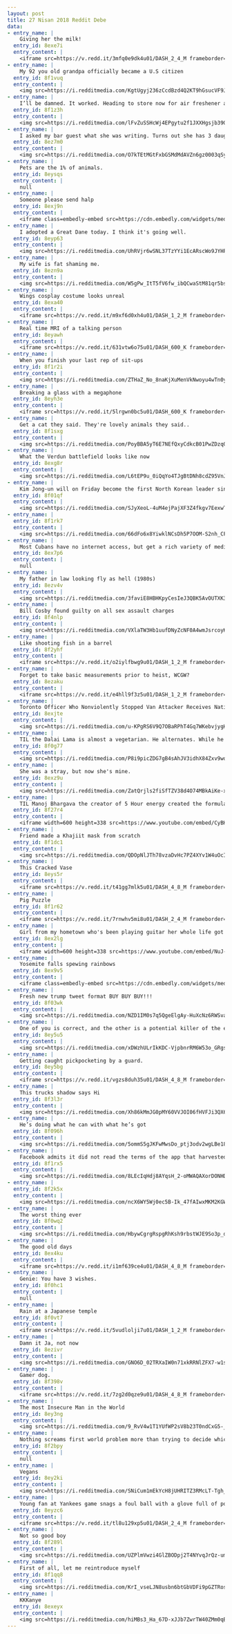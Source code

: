 ```yaml
---
layout: post
title: 27 Nisan 2018 Reddit Debe
data:
- entry_name: |
    Giving her the milk!
  entry_id: 8exe7i
  entry_content: |
    <iframe src=https://v.redd.it/3mfq0e9dk4u01/DASH_2_4_M frameborder=0></iframe>
- entry_name: |
    My 92 you old grandpa officially became a U.S citizen
  entry_id: 8f1vuq
  entry_content: |
    <img src=https://i.redditmedia.com/KgtUgyj236zCcdBzd4Q2KT9hGsucVF9JI5ufEUNDuqo.jpg?s=6b827b0756975db6cc76f807442ee5a0 frameborder=0>
- entry_name: |
    I’ll be damned. It worked. Heading to store now for air freshener and some silky soft toilet paper.
  entry_id: 8f1z3h
  entry_content: |
    <img src=https://i.redditmedia.com/lFvZuSSHcWj4EPgytu2f1JXXHgsjb39OSpB2-HZ-b-A.jpg?s=34ac6287e16fa29c338c1c661cfcd791 frameborder=0>
- entry_name: |
    I asked my bar guest what she was writing. Turns out she has 3 daughters and she writes 5 lines a day to each of them. These will be gifts when they get married one day. Mom of the year.
  entry_id: 8ez7m0
  entry_content: |
    <img src=https://i.redditmedia.com/O7kTEtMGtFxbGSMdMdAVZn6gz0003qSyuyv2oDHnQGk.jpg?s=e7fed6ab7fb31b8617e6d883ad67f428 frameborder=0>
- entry_name: |
    Pets are the 1% of animals.
  entry_id: 8eysqs
  entry_content: |
    null
- entry_name: |
    Someone please send halp
  entry_id: 8exj9n
  entry_content: |
    <iframe class=embedly-embed src=https://cdn.embedly.com/widgets/media.html?src=https%3A%2F%2Fgfycat.com%2Fifr%2FNaughtyLavishAnchovy&url=https%3A%2F%2Fgfycat.com%2Fnaughtylavishanchovy&image=https%3A%2F%2Fthumbs.gfycat.com%2FNaughtyLavishAnchovy-size_restricted.gif&key=522baf40bd3911e08d854040d3dc5c07&type=text%2Fhtml&schema=gfycat width=480 height=480 scrolling=no frameborder=0 allowfullscreen></iframe>
- entry_name: |
    I adopted a Great Dane today. I think it's going well.
  entry_id: 8eyp63
  entry_content: |
    <img src=https://i.redditmedia.com/UhRVjr6wSNL37TzYYi1EcARscWo9JYHPyaz5Ucr0qZg.jpg?s=88e213fe0ef6d21184b6f5bd5e2164d4 frameborder=0>
- entry_name: |
    My wife is fat shaming me.
  entry_id: 8ezn9a
  entry_content: |
    <img src=https://i.redditmedia.com/W5gPw_ItT5fV6fw_ibQCwaStM81qr5bstWPhswKwtao.jpg?s=aa9eacae4e7ae4523e80d7e9988d8ded frameborder=0>
- entry_name: |
    Wings cosplay costume looks unreal
  entry_id: 8exa40
  entry_content: |
    <iframe src=https://v.redd.it/m9xf6d0xh4u01/DASH_1_2_M frameborder=0></iframe>
- entry_name: |
    Real time MRI of a talking person
  entry_id: 8eyawh
  entry_content: |
    <iframe src=https://v.redd.it/631vtw6o75u01/DASH_600_K frameborder=0></iframe>
- entry_name: |
    When you finish your last rep of sit-ups
  entry_id: 8f1r2i
  entry_content: |
    <img src=https://i.redditmedia.com/ZTHaZ_No_8naKjXuMenVkNwoyu4wTn0ySTXqQbhOWAM.gif?fm=jpg&s=3ac84b6da4b42f9487438bd7c3f1747e frameborder=0>
- entry_name: |
    Breaking a glass with a megaphone
  entry_id: 8eyh3e
  entry_content: |
    <iframe src=https://v.redd.it/5lrgwn0bc5u01/DASH_600_K frameborder=0></iframe>
- entry_name: |
    Get a cat they said. They're lovely animals they said..
  entry_id: 8f1sxg
  entry_content: |
    <img src=https://i.redditmedia.com/PoyBBA5yT6E7NEfQxyCdkcB01PwZDzq0RHzPGxcpi-U.jpg?s=53703ef6d8cf466a3430ac84268cad16 frameborder=0>
- entry_name: |
    What the Verdun battlefield looks like now
  entry_id: 8exg8r
  entry_content: |
    <img src=https://i.redditmedia.com/L6tEP9u_0iQqYo4TJgBtDNh8cdZ95VnJbfFI8bbjFDA.jpg?s=99b24be814b3d7d0549a6a7bc0b17ed0 frameborder=0>
- entry_name: |
    Kim Jong-un will on Friday become the first North Korean leader since the war to cross the military demarcation line that divides the Korean peninsula. He will be meeting South Korea's President Moon Jae-in, the first such diplomacy in more than a decade.
  entry_id: 8f01qf
  entry_content: |
    <img src=https://i.redditmedia.com/SJyXeoL-4uM4ejPajXF3Z4fkgv7EexwTTuzVDYrSOuk.jpg?s=eaf89fd6eed671ffdd47a500e7219007 frameborder=0>
- entry_name: |
  entry_id: 8f1rk7
  entry_content: |
    <img src=https://i.redditmedia.com/66dFo6x8YiwklNCsDh5P7OOM-S2nh_CFwjw7ZnK4xiU.png?s=cd3ebc2c812a4da074b64d5ee4b91c6f frameborder=0>
- entry_name: |
    Most Cubans have no internet access, but get a rich variety of media and information in El Paquete (the weekly package), a 1 Tb collection of info distributed on USB keys. Selling EP is the largest occupation in Cuba, and challenges notions of how networks operate & what they mean to citizens
  entry_id: 8ex7p6
  entry_content: |
    null
- entry_name: |
    My father in law looking fly as hell (1980s)
  entry_id: 8ezv4v
  entry_content: |
    <img src=https://i.redditmedia.com/3faviE8HBHKpyCesIeJ3QBK5AvOUTXK3aDi-XrPNXH0.jpg?s=15730b102243862ed271f1cf14ace27e frameborder=0>
- entry_name: |
    Bill Cosby found guilty on all sex assault charges
  entry_id: 8f4nlp
  entry_content: |
    <img src=https://i.redditmedia.com/VXlaTW3Hb1uufDNyZcNF0A4wmJsrcoyKNfXL2-e7S7Y.jpg?s=908f02534fecd70086dc8bac019a623a frameborder=0>
- entry_name: |
    Like shooting fish in a barrel
  entry_id: 8f2yhf
  entry_content: |
    <iframe src=https://v.redd.it/o2iylfbwg9u01/DASH_1_2_M frameborder=0></iframe>
- entry_name: |
    Forget to take basic measurements prior to heist, WCGW?
  entry_id: 8ezaku
  entry_content: |
    <iframe src=https://v.redd.it/e4hll9f3z5u01/DASH_1_2_M frameborder=0></iframe>
- entry_name: |
    Toronto Officer Who Nonviolently Stopped Van Attacker Receives National Praise
  entry_id: 8exjte
  entry_content: |
    <img src=https://i.redditmedia.com/u-KPgRS6V9Q7OBaRPhT4Gq7WKebvjygHEvd-eVWIcac.jpg?s=ef140e0a0db37a9ebdb0651007cd1906 frameborder=0>
- entry_name: |
    TIL the Dalai Lama is almost a vegetarian. He alternates. While he advocates vegetarianism, if he is in the company of meat-eaters, he is happy to eat meat. The White House once offered him a vegetarian menu and he declined.
  entry_id: 8f0g77
  entry_content: |
    <img src=https://i.redditmedia.com/P8i9picZDG7gB4sAhJV3idhX84Zxv9wqhchymYRv1Vg.jpg?s=bd218433b9829eaf8e2984289802b8d5 frameborder=0>
- entry_name: |
    She was a stray, but now she's mine.
  entry_id: 8exz9u
  entry_content: |
    <img src=https://i.redditmedia.com/ZatQrjls2fiSfTZV38d4O74MBkAiKe-xk0vs7i79VzM.jpg?s=3bcd3fafe2226e437de9952f92ca0151 frameborder=0>
- entry_name: |
    TIL Manoj Bhargava the creator of 5 Hour energy created the formula in 30 days, has a net worth of 4 billion and plans donate 99 percent of his wealth by creating a series of inventions to help 3rd world countries receive basic functions like water, electricity, and health.
  entry_id: 8f27r4
  entry_content: |
    <iframe width=600 height=338 src=https://www.youtube.com/embed/CyBHaF_RSjI?start=203&feature=oembed&enablejsapi=1 frameborder=0 allow=autoplay; encrypted-media allowfullscreen></iframe>
- entry_name: |
    Friend made a Khajiit mask from scratch
  entry_id: 8f1dc1
  entry_content: |
    <img src=https://i.redditmedia.com/QDOpNlJTh78vzaDvHc7PZ4XYv1W4uOcINGkDSEkWslg.jpg?s=2ca0c7e0de1bdc4bfb343aaab39ecbe1 frameborder=0>
- entry_name: |
    This Cracked Vase
  entry_id: 8eys5r
  entry_content: |
    <iframe src=https://v.redd.it/t41gg7mlk5u01/DASH_4_8_M frameborder=0></iframe>
- entry_name: |
    Pig Puzzle
  entry_id: 8f1r62
  entry_content: |
    <iframe src=https://v.redd.it/7rnwhv5mi8u01/DASH_2_4_M frameborder=0></iframe>
- entry_name: |
    Girl from my hometown who's been playing guitar her whole life got to play with Green Day! This isn't even staged
  entry_id: 8ex2lg
  entry_content: |
    <iframe width=600 height=338 src=https://www.youtube.com/embed/NuJ-MZ-zMeQ?feature=oembed&enablejsapi=1 frameborder=0 allow=autoplay; encrypted-media allowfullscreen></iframe>
- entry_name: |
    Yosemite falls spewing rainbows
  entry_id: 8ex9v5
  entry_content: |
    <iframe class=embedly-embed src=https://cdn.embedly.com/widgets/media.html?src=https%3A%2F%2Fgfycat.com%2Fifr%2FEnergeticAccurateHeron&url=https%3A%2F%2Fgfycat.com%2FEnergeticAccurateHeron&image=https%3A%2F%2Fthumbs.gfycat.com%2FEnergeticAccurateHeron-size_restricted.gif&key=2aa3c4d5f3de4f5b9120b660ad850dc9&type=text%2Fhtml&schema=gfycat width=600 height=600 scrolling=no frameborder=0 allowfullscreen></iframe>
- entry_name: |
    Fresh new trump tweet format BUY BUY BUY!!!
  entry_id: 8f03wk
  entry_content: |
    <img src=https://i.redditmedia.com/NZD1IM0s7q5QgeElgAy-HuXcNz6RWSva4E9-WHSCmt0.jpg?s=524d1c58cea8a8f9bba96cc7a20fea35 frameborder=0>
- entry_name: |
    One of you is correct, and the other is a potential killer of the elderly and infirm. r/legaladvice has no patience for an antivaxxer who demands admission to their med school of choice.
  entry_id: 8ey5u5
  entry_content: |
    <img src=https://i.redditmedia.com/xDWzhULrIkKDC-VjpbnrRM6W53o_GRgsYuZ5SqPpV7A.png?s=ef5e99550a481acdf681254732a8fec5 frameborder=0>
- entry_name: |
    Getting caught pickpocketing by a guard.
  entry_id: 8ey5bg
  entry_content: |
    <iframe src=https://v.redd.it/vgzs8duh35u01/DASH_4_8_M frameborder=0></iframe>
- entry_name: |
    This trucks shadow says Hi
  entry_id: 8f3l3r
  entry_content: |
    <img src=https://i.redditmedia.com/Xh86kMmJG0pMY60VVJOI06fHVFJi3QX6dszR8IL32ng.jpg?s=c2c9aad9dedefcb18e2e7782723ac8f9 frameborder=0>
- entry_name: |
    He’s doing what he can with what he’s got
  entry_id: 8f096h
  entry_content: |
    <img src=https://i.redditmedia.com/5ommS5gJKFwMwsDo_ptj3odv2wgLBe18if2ZDWVn00E.jpg?s=c018bdb6ced3e0360f4d6d392423f403 frameborder=0>
- entry_name: |
    Facebook admits it did not read the terms of the app that harvested data of 87 million
  entry_id: 8f1rx5
  entry_content: |
    <img src=https://i.redditmedia.com/8LEcIqHdj8AYqsH_2-oMWAQAXorDONHD9pfikJH39DE.jpg?s=34f0428cb60b0e2a434406e0779de996 frameborder=0>
- entry_name: |
  entry_id: 8f2k5x
  entry_content: |
    <img src=https://i.redditmedia.com/ncX6WY5Wj0ec5B-Ik_47fAIwxMKM2KGWz82WTqs7Vak.jpg?s=9ccaea5e1c816e3276cd64c8107d1d4a frameborder=0>
- entry_name: |
    The worst thing ever
  entry_id: 8f0wq2
  entry_content: |
    <img src=https://i.redditmedia.com/HbywCgrgRspgRhKsh9rbstWJE9So3p_dDbnrPJh52uo.jpg?s=4f77c9afc1d5b1067f31ebc430e0ff7d frameborder=0>
- entry_name: |
    The good old days
  entry_id: 8ex4ku
  entry_content: |
    <iframe src=https://v.redd.it/i1mf639ce4u01/DASH_4_8_M frameborder=0></iframe>
- entry_name: |
    Genie: You have 3 wishes.
  entry_id: 8f0hc1
  entry_content: |
    null
- entry_name: |
    Rain at a Japanese temple
  entry_id: 8f0vt7
  entry_content: |
    <iframe src=https://v.redd.it/5vudlolji7u01/DASH_1_2_M frameborder=0></iframe>
- entry_name: |
    Damn it Ja, not now
  entry_id: 8ezivr
  entry_content: |
    <img src=https://i.redditmedia.com/GNO6D_02TRXaIW0n71xkRRNlZFX7-w1sQHc2IC1XVq0.png?s=88ab06ff759ac775c14edcbcb8cea9c9 frameborder=0>
- entry_name: |
    Gamer dog.
  entry_id: 8f398v
  entry_content: |
    <iframe src=https://v.redd.it/7zg2d0qze9u01/DASH_4_8_M frameborder=0></iframe>
- entry_name: |
    The most Insecure Man in the World
  entry_id: 8ey3ng
  entry_content: |
    <img src=https://i.redditmedia.com/9_RvV4w1T1YUfWP2sV8b23T0ndCxG5-_QH4R5WlCUAU.jpg?s=334823d0cd92cdfb5bcae8f8a621d67b frameborder=0>
- entry_name: |
    Nothing screams first world problem more than trying to decide which piece of your food you want to eat last cause the last flavor in your mouth matters.
  entry_id: 8f2bpy
  entry_content: |
    null
- entry_name: |
    Vegans
  entry_id: 8ey2ki
  entry_content: |
    <img src=https://i.redditmedia.com/SNiCum1mEkYcH8jUHRITZ3RMcLT-Tgh_LE8HAwK8dgU.jpg?s=b8d84ea4c0022823ab2005464d60b7d1 frameborder=0>
- entry_name: |
    Young fan at Yankees game snags a foul ball with a glove full of popcorn
  entry_id: 8eyzc6
  entry_content: |
    <iframe src=https://v.redd.it/tl8u129xp5u01/DASH_2_4_M frameborder=0></iframe>
- entry_name: |
    Not so good boy
  entry_id: 8f289l
  entry_content: |
    <img src=https://i.redditmedia.com/UZPlmVwzi4GlZBODpj2T4NYvqJrQz-umToNq6M5CVUI.jpg?s=3bc421c8fbb201c9661606ac24136fbf frameborder=0>
- entry_name: |
    First of all, let me reintroduce myself
  entry_id: 8f1qq8
  entry_content: |
    <img src=https://i.redditmedia.com/KrI_vseLJN8usbn6btGbVDFi9pGZTRosAhsRtnfsPR8.jpg?s=d158f8e2392ec118925ac998a114881c frameborder=0>
- entry_name: |
    KKKanye
  entry_id: 8exeyx
  entry_content: |
    <img src=https://i.redditmedia.com/hiMBs3_Ha_67D-xJJb7ZwrTW40ZMm0qBvccO8h-GKMo.jpg?s=0fab5b84c3f854e5907ae2cf77dd041d frameborder=0>
---
```

